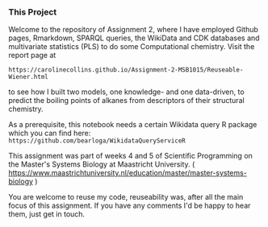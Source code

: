 ### This Project
Welcome to the repository of Assignment 2, where I have employed Github pages, Rmarkdown, SPARQL queries, the WikiData and CDK databases and multivariate statistics (PLS) to do some Computational chemistry. Visit the report page at 

`https://carolinecollins.github.io/Assignment-2-MSB1015/Reuseable-Wiener.html`

to see how I built two models, one knowledge- and one data-driven, to predict the boiling points of alkanes from descriptors of their structural chemistry.

As a prerequisite, this notebook needs a certain Wikidata query R package which you can find here:
`https://github.com/bearloga/WikidataQueryServiceR`

This assignment was part of weeks 4 and 5 of Scientific Programming on the Master's Systems Biology at Maastricht University.
( https://www.maastrichtuniversity.nl/education/master/master-systems-biology )

You are welcome to reuse my code, reuseability was, after all the main focus of this assignment. 
If you have any comments I'd be happy to hear them, just get in touch.
